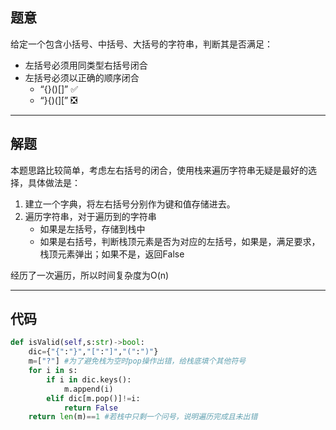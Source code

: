 ## 题意
给定一个包含小括号、中括号、大括号的字符串，判断其是否满足：
- 左括号必须用同类型右括号闭合
- 左括号必须以正确的顺序闭合
	- “{}()[]”   ✅
	- “}{)(][”   ❎

---
## 解题

本题思路比较简单，考虑左右括号的闭合，使用栈来遍历字符串无疑是最好的选择，具体做法是：
1. 建立一个字典，将左右括号分别作为键和值存储进去。
2. 遍历字符串，对于遍历到的字符串
	- 如果是左括号，存储到栈中
	- 如果是右括号，判断栈顶元素是否为对应的左括号，如果是，满足要求，栈顶元素弹出；如果不是，返回False


经历了一次遍历，所以时间复杂度为O(n)

---
## 代码
```python
def isValid(self,s:str)->bool:
	dic={"{":"}","[":"]","(":")"}
	m=["?"] #为了避免栈为空时pop操作出错，给栈底填个其他符号
	for i in s:
		if i in dic.keys():
			m.append(i)
		elif dic[m.pop()]!=i:
			return False
	return len(m)==1 #若栈中只剩一个问号，说明遍历完成且未出错
```